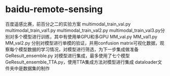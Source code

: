 # baidu-remote-sensing
百度遥感比赛，前百分之二的实验方案
multimodal_train_val.py	multimodal_train_val1.py  multimodal_train_val2.py	multimodal_train_val3.py分别对多个模型进行训练，其中有使用单GPU和多GPU
MM_val.py 	MM_val1.py 	MM_val2.py 分别对模型进行单模的验证，并用confusion matrix可视化数据，观察每个模型数据的学习情况，对模型进行筛选，为下一步集成做准备
GeResult_ensemble.py 对模型进行集成，最多使用了七个模型   	GeResult_ensemble_TTA.py，使用TTA集成方法对模型进行集成 
dataloader文件夹中是数据集的制作
